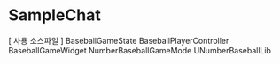 # SampleChat

[ 사용 소스파일 ]
BaseballGameState
BaseballPlayerController
BaseballGameWidget
NumberBaseballGameMode
UNumberBaseballLib
